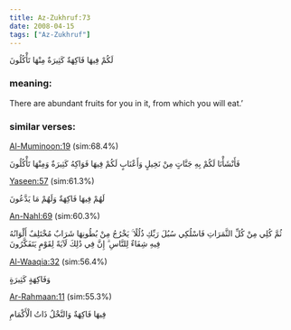```yaml
---
title: Az-Zukhruf:73
date: 2008-04-15
tags: ["Az-Zukhruf"]
---
```

لَكُمْ فِيهَا فَاكِهَةٌ كَثِيرَةٌ مِنْهَا تَأْكُلُونَ
### meaning: 
There are abundant fruits for you in it, from which you will eat.’
### similar verses: 

[Al-Muminoon:19](/23/19) (sim:68.4%)

فَأَنْشَأْنَا لَكُمْ بِهِ جَنَّاتٍ مِنْ نَخِيلٍ وَأَعْنَابٍ لَكُمْ فِيهَا فَوَاكِهُ كَثِيرَةٌ وَمِنْهَا تَأْكُلُونَ

[Yaseen:57](/36/57) (sim:61.3%)

لَهُمْ فِيهَا فَاكِهَةٌ وَلَهُمْ مَا يَدَّعُونَ

[An-Nahl:69](/16/69) (sim:60.3%)

ثُمَّ كُلِي مِنْ كُلِّ الثَّمَرَاتِ فَاسْلُكِي سُبُلَ رَبِّكِ ذُلُلًا ۚ يَخْرُجُ مِنْ بُطُونِهَا شَرَابٌ مُخْتَلِفٌ أَلْوَانُهُ فِيهِ شِفَاءٌ لِلنَّاسِ ۗ إِنَّ فِي ذَٰلِكَ لَآيَةً لِقَوْمٍ يَتَفَكَّرُونَ

[Al-Waaqia:32](/56/32) (sim:56.4%)

وَفَاكِهَةٍ كَثِيرَةٍ

[Ar-Rahmaan:11](/55/11) (sim:55.3%)

فِيهَا فَاكِهَةٌ وَالنَّخْلُ ذَاتُ الْأَكْمَامِ
